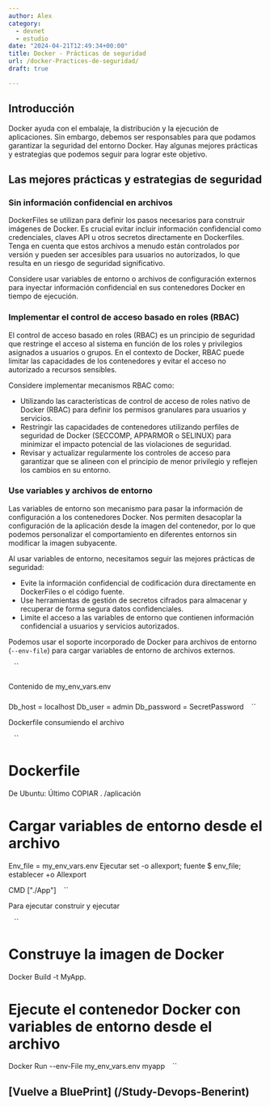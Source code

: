 ```yaml
---
author: Alex
category:
  - devnet
  - estudio
date: "2024-04-21T12:49:34+00:00"
title: Docker - Prácticas de seguridad
url: /docker-Practices-de-seguridad/
draft: true

---
```

## Introducción

Docker ayuda con el embalaje, la distribución y la ejecución de aplicaciones. Sin embargo, debemos ser responsables para que podamos garantizar la seguridad del entorno Docker. Hay algunas mejores prácticas y estrategias que podemos seguir para lograr este objetivo.

## Las mejores prácticas y estrategias de seguridad

### Sin información confidencial en archivos

DockerFiles se utilizan para definir los pasos necesarios para construir imágenes de Docker. Es crucial evitar incluir información confidencial como credenciales, claves API u otros secretos directamente en Dockerfiles. Tenga en cuenta que estos archivos a menudo están controlados por versión y pueden ser accesibles para usuarios no autorizados, lo que resulta en un riesgo de seguridad significativo.

Considere usar variables de entorno o archivos de configuración externos para inyectar información confidencial en sus contenedores Docker en tiempo de ejecución.

### Implementar el control de acceso basado en roles (RBAC)

El control de acceso basado en roles (RBAC) es un principio de seguridad que restringe el acceso al sistema en función de los roles y privilegios asignados a usuarios o grupos. En el contexto de Docker, RBAC puede limitar las capacidades de los contenedores y evitar el acceso no autorizado a recursos sensibles.

Considere implementar mecanismos RBAC como:

- Utilizando las características de control de acceso de roles nativo de Docker (RBAC) para definir los permisos granulares para usuarios y servicios.
- Restringir las capacidades de contenedores utilizando perfiles de seguridad de Docker (SECCOMP, APPARMOR o SELINUX) para minimizar el impacto potencial de las violaciones de seguridad.
- Revisar y actualizar regularmente los controles de acceso para garantizar que se alineen con el principio de menor privilegio y reflejen los cambios en su entorno.

### Use variables y archivos de entorno

Las variables de entorno son mecanismo para pasar la información de configuración a los contenedores Docker. Nos permiten desacoplar la configuración de la aplicación desde la imagen del contenedor, por lo que podemos personalizar el comportamiento en diferentes entornos sin modificar la imagen subyacente.

Al usar variables de entorno, necesitamos seguir las mejores prácticas de seguridad:

- Evite la información confidencial de codificación dura directamente en DockerFiles o el código fuente.
- Use herramientas de gestión de secretos cifrados para almacenar y recuperar de forma segura datos confidenciales.
- Limite el acceso a las variables de entorno que contienen información confidencial a usuarios y servicios autorizados.

Podemos usar el soporte incorporado de Docker para archivos de entorno (`--env-file`) para cargar variables de entorno de archivos externos.

`` `` ``
###
Contenido de my_env_vars.env
###

Db_host = localhost
Db_user = admin
Db_password = SecretPassword
`` `` ``

Dockerfile consumiendo el archivo

`` `` ``
# Dockerfile

De Ubuntu: Último
COPIAR . /aplicación

# Cargar variables de entorno desde el archivo
Env_file = my_env_vars.env
Ejecutar set -o allexport; fuente $ env_file; establecer +o Allexport

CMD ["./App"]
`` `` ``

Para ejecutar construir y ejecutar

`` `` ``
# Construye la imagen de Docker
Docker Build -t MyApp.

# Ejecute el contenedor Docker con variables de entorno desde el archivo
Docker Run --env-File my_env_vars.env myapp
`` `` ``

## [Vuelve a BluePrint] (/Study-Devops-Benerint)